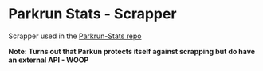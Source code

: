 Parkrun Stats - Scrapper
========================

Scrapper used in the [Parkrun-Stats repo](https://github.com/hollandben/parkrun-stats)

**Note: Turns out that Parkun protects itself against scrapping but do have an external API - WOOP**
